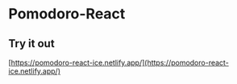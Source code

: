 # Pomodoro-React

## Try it out

[https://pomodoro-react-ice.netlify.app/](https://pomodoro-react-ice.netlify.app/)
